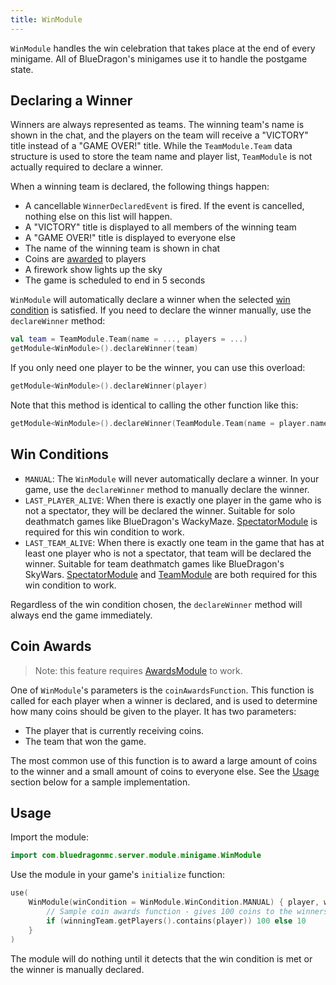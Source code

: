 ```yaml
---
title: WinModule
---
```

`WinModule` handles the win celebration that takes place at the end of every minigame. All of BlueDragon's minigames use it to handle the postgame state.

## Declaring a Winner
Winners are always represented as teams. The winning team's name is shown in the chat, and the players on the team will receive a "VICTORY" title instead of a "GAME OVER!" title. While the `TeamModule.Team` data structure is used to store the team name and player list, `TeamModule` is not actually required to declare a winner.

When a winning team is declared, the following things happen:
- A cancellable `WinnerDeclaredEvent` is fired. If the event is cancelled, nothing else on this list will happen.
- A "VICTORY" title is displayed to all members of the winning team
- A "GAME OVER!" title is displayed to everyone else
- The name of the winning team is shown in chat
- Coins are [awarded](#awards) to players
- A firework show lights up the sky
- The game is scheduled to end in 5 seconds

`WinModule` will automatically declare a winner when the selected [win condition](#win-conditions) is satisfied. If you need to declare the winner manually, use the `declareWinner` method:

```kotlin
val team = TeamModule.Team(name = ..., players = ...)
getModule<WinModule>().declareWinner(team)
```

If you only need one player to be the winner, you can use this overload:
```kotlin
getModule<WinModule>().declareWinner(player)
```
Note that this method is identical to calling the other function like this:
```kotlin
getModule<WinModule>().declareWinner(TeamModule.Team(name = player.name, players = mutableListOf(player)))
```

## Win Conditions
- `MANUAL`: The `WinModule` will never automatically declare a winner. In your game, use the `declareWinner` method to manually declare the winner.
- `LAST_PLAYER_ALIVE`: When there is exactly one player in the game who is not a spectator, they will be declared the winner. Suitable for solo deathmatch games like BlueDragon's WackyMaze. [SpectatorModule](../spectatormodule/) is required for this win condition to work.
- `LAST_TEAM_ALIVE`: When there is exactly one team in the game that has at least one player who is not a spectator, that team will be declared the winner. Suitable for team deathmatch games like BlueDragon's SkyWars. [SpectatorModule](../spectatormodule/) and [TeamModule](../teammodule/) are both required for this win condition to work.

Regardless of the win condition chosen, the `declareWinner` method will always end the game immediately.

## Coin Awards
> Note: this feature requires [AwardsModule](../awardsmodule/) to work.

One of `WinModule`'s parameters is the `coinAwardsFunction`. This function is called for each player when a winner is declared, and is used to determine how many coins should be given to the player. It has two parameters:
- The player that is currently receiving coins.
- The team that won the game.

The most common use of this function is to award a large amount of coins to the winner and a small amount of coins to everyone else. See the [Usage](#usage) section below for a sample implementation.

## Usage
Import the module:
```kotlin
import com.bluedragonmc.server.module.minigame.WinModule
```
Use the module in your game's `initialize` function:
```kotlin
use(
    WinModule(winCondition = WinModule.WinCondition.MANUAL) { player, winningTeam ->
        // Sample coin awards function - gives 100 coins to the winners, 10 coins to everyone else
        if (winningTeam.getPlayers().contains(player)) 100 else 10
    }
)
```
The module will do nothing until it detects that the win condition is met or the winner is manually declared.
